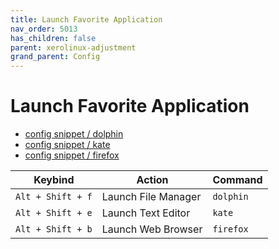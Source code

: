 ```yaml
---
title: Launch Favorite Application
nav_order: 5013
has_children: false
parent: xerolinux-adjustment
grand_parent: Config
---
```



# Launch Favorite Application

* [config snippet / dolphin](https://github.com/samwhelp/note-about-xerolinux/blob/gh-pages/_demo/adjustment/xerolinux/part/xerolinux-keybind-main/config/xerolinux/kglobalshortcutsrc#L269-L271)
* [config snippet / kate](https://github.com/samwhelp/note-about-xerolinux/blob/gh-pages/_demo/adjustment/xerolinux/part/xerolinux-keybind-main/config/xerolinux/kglobalshortcutsrc#L273-L275)
* [config snippet / firefox](https://github.com/samwhelp/note-about-xerolinux/blob/gh-pages/_demo/adjustment/xerolinux/part/xerolinux-keybind-main/config/xerolinux/kglobalshortcutsrc#L13-L17)

| Keybind          | Action           | Command     |
| ----------------- | -------------- | ------------ |
| `Alt + Shift + f` | Launch File Manager | `dolphin` |
| `Alt + Shift + e` | Launch Text Editor | `kate`   |
| `Alt + Shift + b` | Launch Web Browser | `firefox`    |
